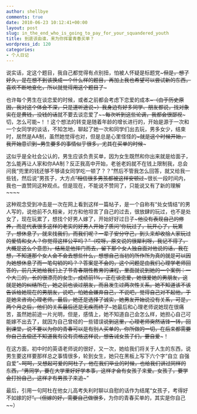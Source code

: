 ```yaml
---
author: shellbye
comments: true
date: 2010-06-23 10:12:41+00:00
layout: post
slug: in_the_end_who_is_going_to_pay_for_your_squandered_youth
title: 到底该由谁，来为你挥霍青春买单？
wordpress_id: 120
categories:
- 个人日记
---
```


说实话，定这个题目，我自己都觉得有点别扭，怕被人怀疑是标题党~~~但是，想了好久，是在想不到该换成一个什么样的题目，再加上我也希望可以尝试新的东西，喜欢不断地变化，所以就觉得用这个题目了~~~  
  
也许每个男生在谈恋爱的时候，或者之前都会考虑下恋爱的成本~~~（由于历史原因，我对这个体会不深，只是道听途说~）我身边有好多同学、朋友都说，找对象实在是费钱，没钱的话~~就不要去谈恋爱了~~~~每次听到这些论调，我都会很鄙视~~~切，怎么可能~！！这个想法的转变是随着年龄的增长进行的，开始是源于一次和一个女同学的谈话，不知怎地，聊起了她一次和同学们出去玩，男多女少，结束时，居然是AA制，虽然她觉得也对，但是总是心里怪怪的~~~就是这个时候开始，我开始意识到~男生要多的事情似乎很多，尤其在买单的时候~~~  
  
这似乎是全社会公认的，男生应该负责买单，因为女生既然和你出来就是给面子，怎么能再让人家和你AA制？反正我高中开始，老爸老妈就不在钱上限制我，总会问我“兜里的钱还够不够请女同学吃一顿了？？”然后不管我怎么回答，就又给我一些钱，然后说“男孩子，大方点~~”相信很多男孩都被这样安顿过~~~很长一段时间内，我也一直赞同这种观点。但是现在，不能说不赞同了，只能说又有了新的理解~~~~  
  
这种观念受到冲击是一次在网上看到这样一篇帖子，是一个自称有“处女情结”的男人写的，说他前不久相亲，对方和他坦言了自己的过去，很放肆的玩过，也不是处女了，现在玩累了，想找个好男人嫁了，开始好好过日子~~~他没有表现自己的修养，而是代表很多这样的老实的好男人开始了质问“你玩过了，玩开心了，玩累了，想休息了，就来找我们，而我们呢？一辈子安分守己，到头来却收拾人家玩过的爱情和女人？你觉得这样公平吗？”（哎呀，原文说的很犀利呀，我记不得了，大概是这么个意思）。结局是他摔门而去，留下那个女人独自面对他说的话，我在想，不知道那个女人会不会去想些什么，想想自己当初的所作所为真的就是可以因为她想休息了而一笔勾销的吗？？答案是不会的，这个问题是由我们心理学老师回答的，前几天她给我们上了节青春期性教育的课程，里面就说到她的一个案例：一个大三的，长的很漂亮的女生，成绩前1%，正在谈恋爱，她很爱她的男朋友，这就是她的纠结所在，她之前也谈过朋友，而且发生过两次性关系。她不知道该不该告诉给她现在的男朋友，说吧，怕她会嫌弃自己，不说吧，觉得自己对不起他，于是她来咨询心理老师。最后，她还是选择了诚实，她男友开始说没有关系，可是，两个月之后，他们的关系最后还是无疾而终了~~~她最后和心理老师说她现在很痛苦，虽然她前途一片光明，但是，感情上，她不知道自己会怎么样，她担心自己可能嫁不出去了，就因为自己曾经的一些错误~~~~~~说到这里，心理老师突然话锋一转，回到课堂，说不要以为你的青春可以是有别人买单的，你所做的一切，在后来都需要你自己去偿还~~~~不知道我有没有资格这样说，想告诫女孩子们，要自爱~~~！  
  
在这方面，初中时的英语老师说的很好，又一次，她给我们将关于人生的东西，说男生要这样要那样总之事情很多，轮到女生，她只在黑板上写下六个字“自立 自强 自爱”~~~呵呵，又想起可爱的阿杜了，他在我们毕业的时候，也给我们讲过同样的东西，“男同学，要在大学里好好学本事，这样才会有女孩子来爱。女孩子，要学会打扮自己，这样才有男孩子来追~~~”  
  
最后，引用一句阿杜在他女儿高考失利时聊以自慰的话作为结尾“女孩子，考得好不如嫁的好~~~~”。（但嫁的好，需要自己做很多~~~~，为你的青春买单的，其实是你自己~~）
